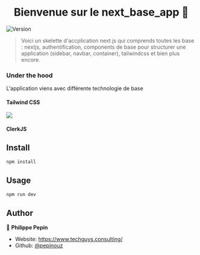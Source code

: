 <h1 align="center">Bienvenue sur le next_base_app 👋</h1>
<p>
  <img alt="Version" src="https://img.shields.io/badge/version-0.1.0-blue.svg?cacheSeconds=2592000" />
</p>

> Voici un skelette d'accplication next js qui comprends toutes les base : nextjs, authentification, components de base pour structurer une application (sidebar, navbar, container), tailwindcss et bien plus encore.

<h3>Under the hood</h3>
<p>L'application viens avec différente technologie de base</p>

<h4>Tailwind CSS</h4>
<img src="https://upload.wikimedia.org/wikipedia/commons/d/d5/Tailwind_CSS_Logo.svg">
<h4>ClerkJS</h4>

## Install

```sh
npm install
```

## Usage

```sh
npm run dev
```

## Author

👤 **Philippe Pepin**

* Website: https://www.techguys.consulting/
* Github: [@pepinouz](https://github.com/pepinouz)


